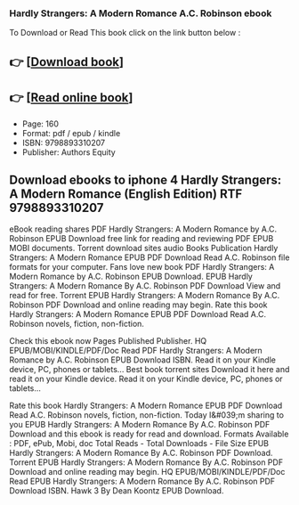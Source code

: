 ### Hardly Strangers: A Modern Romance A.C. Robinson ebook

To Download or Read This book click on the link button below :

## 👉  [**[Download book](http://filesbooks.info/download.php?group=book&from=github.com&id=721973&lnk=1081 "Download book")**]

## 👉  [**[Read online book](http://filesbooks.info/download.php?group=book&from=github.com&id=721973&lnk=1081 "Read online book")**]


* Page: 160
* Format: pdf / epub / kindle
* ISBN: 9798893310207
* Publisher: Authors Equity



## Download ebooks to iphone 4 Hardly Strangers: A Modern Romance (English Edition) RTF 9798893310207


eBook reading shares PDF Hardly Strangers: A Modern Romance by A.C. Robinson EPUB Download free link for reading and reviewing PDF EPUB MOBI documents. Torrent download sites audio Books Publication Hardly Strangers: A Modern Romance EPUB PDF Download Read A.C. Robinson file formats for your computer. Fans love new book PDF Hardly Strangers: A Modern Romance by A.C. Robinson EPUB Download. EPUB Hardly Strangers: A Modern Romance By A.C. Robinson PDF Download View and read for free. Torrent EPUB Hardly Strangers: A Modern Romance By A.C. Robinson PDF Download and online reading may begin. Rate this book Hardly Strangers: A Modern Romance EPUB PDF Download Read A.C. Robinson novels, fiction, non-fiction.

Check this ebook now Pages Published Publisher. HQ EPUB/MOBI/KINDLE/PDF/Doc Read PDF Hardly Strangers: A Modern Romance by A.C. Robinson EPUB Download ISBN. Read it on your Kindle device, PC, phones or tablets... Best book torrent sites Download it here and read it on your Kindle device. Read it on your Kindle device, PC, phones or tablets...

Rate this book Hardly Strangers: A Modern Romance EPUB PDF Download Read A.C. Robinson novels, fiction, non-fiction. Today I&amp;#039;m sharing to you EPUB Hardly Strangers: A Modern Romance By A.C. Robinson PDF Download and this ebook is ready for read and download. Formats Available : PDF, ePub, Mobi, doc Total Reads - Total Downloads - File Size EPUB Hardly Strangers: A Modern Romance By A.C. Robinson PDF Download. Torrent EPUB Hardly Strangers: A Modern Romance By A.C. Robinson PDF Download and online reading may begin. HQ EPUB/MOBI/KINDLE/PDF/Doc Read EPUB Hardly Strangers: A Modern Romance By A.C. Robinson PDF Download ISBN. Hawk 3 By Dean Koontz EPUB Download.





